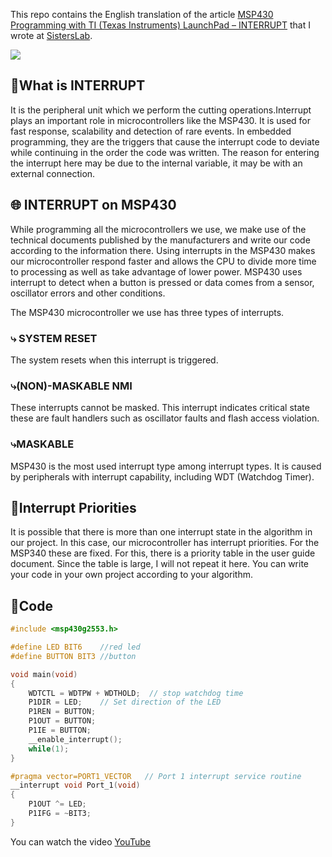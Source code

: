 This repo contains the English translation of the article [MSP430 Programming with TI (Texas Instruments) LaunchPad – INTERRUPT](https://sisterslab.co/ti-texas-instruments-launchpad-ile-msp430-programlama-interrupt/) that I wrote at [SistersLab](https://sisterslab.co/).

[![](https://img.shields.io/badge/YouTubeVideo-passing-880414)](https://www.youtube.com/shorts/WCnWrJF-mnI) 

## :closed_book:What is INTERRUPT
It is the peripheral unit which we perform the cutting operations.Interrupt plays an important role in microcontrollers like the MSP430. It is used for fast response, scalability and detection of rare events. In embedded programming, they are the triggers that cause the interrupt code to deviate while continuing in the order the code was written. The reason for entering the interrupt here may be due to the internal variable, it may be with an external connection.

## :globe_with_meridians: INTERRUPT on MSP430
While programming all the microcontrollers we use, we make use of the technical documents published by the manufacturers and write our code according to the information there. Using interrupts in the MSP430 makes our microcontroller respond faster and allows the CPU to divide more time to processing as well as take advantage of lower power. MSP430 uses interrupt to detect when a button is pressed or data comes from a sensor, oscillator errors and other conditions.

The MSP430 microcontroller we use has three types of interrupts.

### ⤷ SYSTEM RESET

The system resets when this interrupt is triggered.

### ⤷(NON)-MASKABLE NMI

These interrupts cannot be masked. This interrupt indicates critical state these are fault handlers such as oscillator faults and flash access violation.

### ⤷MASKABLE

MSP430 is the most used interrupt type among interrupt types. It is caused by peripherals with interrupt capability, including WDT (Watchdog Timer).

## :book:Interrupt Priorities
It is possible that there is more than one interrupt state in the algorithm in our project. In this case, our microcontroller has interrupt priorities. For the MSP340 these are fixed. For this, there is a priority table in the user guide document. Since the table is large, I will not repeat it here. You can write your code in your own project according to your algorithm.

## :rocket:Code
```c
#include <msp430g2553.h>

#define LED BIT6    //red led
#define BUTTON BIT3 //button

void main(void)
{
    WDTCTL = WDTPW + WDTHOLD;  // stop watchdog time
    P1DIR = LED;    // Set direction of the LED
    P1REN = BUTTON;
    P1OUT = BUTTON;
    P1IE = BUTTON;
    __enable_interrupt();
    while(1);
}

#pragma vector=PORT1_VECTOR   // Port 1 interrupt service routine 
__interrupt void Port_1(void)
{
    P1OUT ^= LED;
    P1IFG = ~BIT3;
}
```

You can watch the video [YouTube](https://www.youtube.com/shorts/WCnWrJF-mnI?&ab_channel=Dicle)
